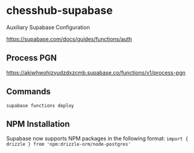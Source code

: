 # chesshub-supabase
Auxiliary Supabase Configuration

https://supabase.com/docs/guides/functions/auth

## Process PGN
https://akiwhwohjzyudzdxzcmb.supabase.co/functions/v1/process-pgn

## Commands
`supabase functions deploy`

## NPM Installation
Supabase now supports NPM packages in the following format:
`import { drizzle } from 'npm:drizzle-orm/node-postgres'`